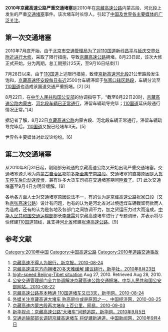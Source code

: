 **2010年京藏高速公路严重交通堵塞**是2010年在[京藏高速公路](../Page/京藏高速公路.md "wikilink")内蒙古段、河北段上发生的严重[交通堵塞](../Page/交通堵塞.md "wikilink")事件。该次堵车时长惊人，引起了[中国及世界各主要媒体的广泛关注](https://zh.wikipedia.org/wiki/中国 "wikilink")。

## 第一次交通堵塞

2010年7月底开始，由于[北京市交通管理局为了对](https://zh.wikipedia.org/wiki/北京市交通管理局 "wikilink")[110国道](../Page/110国道.md "wikilink")新线[昌平与](https://zh.wikipedia.org/wiki/昌平 "wikilink")[延庆交界处附近进行大修](https://zh.wikipedia.org/wiki/延庆县 "wikilink")，采取了限行措施，导致[京藏高速公路](../Page/京藏高速公路.md "wikilink")拥堵。8月23日起，该次大修正式开始，分为两期，总工期预计25天，至9月16日结束\[1\]

7月28日以来，由于[110国道](../Page/110国道.md "wikilink")上述限行措施，致使[京新高速](https://zh.wikipedia.org/wiki/京新高速 "wikilink")[河北段](https://zh.wikipedia.org/wiki/河北 "wikilink")21公里路段发生饱和，[京藏高速](https://zh.wikipedia.org/wiki/京藏高速 "wikilink")[怀安段每日有近](https://zh.wikipedia.org/wiki/怀安 "wikilink")2500台车辆滞留于[张家口辖区路段](https://zh.wikipedia.org/wiki/张家口 "wikilink")，车辆分流至[110国道](../Page/110国道.md "wikilink")也造成该国道交通严重拥堵。\[2\] \[3\]

8月22日，在[中华人民共和国公安部](../Page/中华人民共和国公安部.md "wikilink")的协调指导下，“截至8月22日20时，[京藏高速公路](../Page/京藏高速公路.md "wikilink")[内蒙古](https://zh.wikipedia.org/wiki/内蒙古 "wikilink")、[河北段车辆已正常通行](https://zh.wikipedia.org/wiki/河北 "wikilink")，滞留车辆疏导完毕；[110国道](../Page/110国道.md "wikilink")延庆段通行情况正常。”\[4\]

据记者了解，8月22日[京藏高速公路](../Page/京藏高速公路.md "wikilink")内蒙古段、河北段车辆正常通行，滞留车辆疏导完毕后，[110国道](../Page/110国道.md "wikilink")又报已经堵车3天。\[5\]

世界各主要媒体对此议论纷纷。\[6\]

## 第二次交通堵塞

从2010年8月31日起，刚刚部分疏通的京藏高速公路又开始出现严重交通堵塞。交通堵塞源头地为[内蒙古自治区](../Page/内蒙古自治区.md "wikilink")[鄂尔多斯至](../Page/鄂尔多斯市.md "wikilink")[集宁南路段](https://zh.wikipedia.org/wiki/集宁 "wikilink")。交通堵塞的直接原因是[大货车停车后启动速度慢](https://zh.wikipedia.org/wiki/大货车 "wikilink")，兼有许多大货车司机在交通堵塞期间[睡着了](../Page/睡眠.md "wikilink")。\[7\] 此次交通堵塞至9月4日方明显缓解。\[8\]

各地各方面人士对交通堵塞原因说法不一，有的认为是京藏高速公路张家口段（又称[京张高速公路](https://zh.wikipedia.org/wiki/京张高速公路 "wikilink")）设计有问题，也有的认为是河北省对过境运煤车辆截留罚款而人为造成，还有的认为是各地及各部门之间协调不力，加之货运压力过大而造成。[中华人民共和国交通运输部](../Page/中华人民共和国交通运输部.md "wikilink")部长[李盛霖](../Page/李盛霖.md "wikilink")对京藏高速堵车进行了专题调研，并表示将尽快修建[110国道](../Page/110国道.md "wikilink")辅线，且支持[河北省](../Page/河北省.md "wikilink")修建[张涿高速公路](https://zh.wikipedia.org/wiki/张涿高速公路 "wikilink")。\[9\]

## 参考文献

[Category:2010年中国](https://zh.wikipedia.org/wiki/Category:2010年中国 "wikilink") [Category:中国高速公路](https://zh.wikipedia.org/wiki/Category:中国高速公路 "wikilink") [Category:2010年道路交通事故](https://zh.wikipedia.org/wiki/Category:2010年道路交通事故 "wikilink")

1.  [京藏高速不得人为限行，新京报，2010-08-24](http://epaper.bjnews.com.cn/html/2010-08/24/content_140343.htm?div=-1)
2.  [京藏高速进京方向拥堵20多天难缓解 建议绕行，新华社，2010年8月23日](http://society.people.com.cn/GB/1062/12508273.html)
3.  [high-speed Beijing-Tibet situation](http://www.christianlouboutin-stores.com/christian-louboutin-news/high-speed-beijing-tibet-situation-2) Aug 27, 2010. Retrieved Aug 28, 2010.
4.  [公安交通管理部门全力协调解决京藏高速公路交通拥堵，中华人民共和国公安部网站，2010-08-22](http://www.mps.gov.cn/n16/n1237/n1342/n803715/2500607.html)
5.  [京藏高速公路基本畅通 110国道堵车又已3天，新华网，2010-08-24](http://www.news.cn/chinanews/2010-08/24/content_20717930.htm)
6.  [外媒关注京藏高速大堵车 称高房价或是原因之一，中国经济网，2010-08-25](http://intl.ce.cn/specials/zxxx/201008/25/t20100825_21756203.shtml)
7.  [京藏高速内蒙古段再次堵车上百公里，网易，2010-09-03](http://news.163.com/10/0903/02/6FKEVOOA0001124J.html)
8.  [新华视点：京藏高速公路“大堵车”问题追踪，新华网，2010年9月5日](http://news.xinhuanet.com/politics/2010-09/05/c_12519541.htm)
9.  [交通运输部部长调研京藏高速堵车 将促建新通道，中国新闻网，2010年9月4日](http://www.chinanews.com.cn/gn/2010/09-04/2511836.shtml)